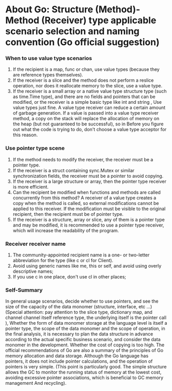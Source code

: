 # About Go: Structure (Method)-Method (Receiver) type applicable scenario selection and naming convention (Go official suggestion)


### When to use value type scenarios
1. If the recipient is a map, func or chan, use value types (because they are reference types themselves).
2. If the receiver is a slice and the method does not perform a reslice operation, nor does it reallocate memory to the slice, use a value type.
3. If the receiver is a small array or a native value type structure type (such as time.Time type), and there are no fields and pointers that can be modified, or the receiver is a simple basic type like int and string , Use value types just fine.
A value type receiver can reduce a certain amount of garbage generation. If a value is passed into a value type receiver method, a copy on the stack will replace the allocation of memory on the heap (but not guaranteed to be successful), so in Before you figure out what the code is trying to do, don't choose a value type acceptor for this reason.



### Use pointer type scene
1. If the method needs to modify the receiver, the receiver must be a pointer type.
2. If the receiver is a struct containing sync.Mutex or similar synchronization fields, the receiver must be a pointer to avoid copying.
3. If the receiver is a large structure or array, then the pointer type receiver is more efficient.
4. Can the recipient be modified when functions and methods are called concurrently from this method? A receiver of a value type creates a copy when the method is called, so external modifications cannot be applied to this receiver. If the modification must be visible to the original recipient, then the recipient must be of pointer type.
5. If the receiver is a structure, array or slice, any of them is a pointer type and may be modified, it is recommended to use a pointer type receiver, which will increase the readability of the program.



### Receiver receiver name
1. The community-appointed recipient name is a one- or two-letter abbreviation for the type (like c or cl for Client).
2. Avoid using generic names like me, this or self, and avoid using overly descriptive names;
3. If you use c in one place, don't use cl in other places;



### Self-Summary
In general usage scenarios, decide whether to use pointers, and see the size of the capacity of the data monomer (structure, interface, etc ...) (Special attention: pay attention to the slice type, dictionary map, and channel channel itself reference type, the underlying itself is the pointer call ), Whether the form of data monomer storage at the language level is itself a pointer type, the scope of the data monomer and the scope of operation, in the final analysis, it is necessary to plan the data structure in advance according to the actual specific business scenario, and consider the data monomer in the development. Whether the cost of copying is too high.
The official recommendations of Go are also a summary of the principles of Go memory allocation and data storage.
Although the Go language has pointers, it does not include pointer calculations, and the operation of pointers is very simple. (This point is particularly good. The simple structure allows the GC to monitor the running status of memory at the lowest cost, avoiding excessive pointer associations, which is beneficial to GC memory management And recycling).
